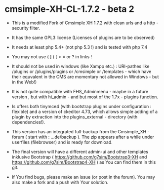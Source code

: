 # cmsimple-XH-CL-1.7.2 - beta 2

* This is a  modified  Fork of Cmsimple XH 1.7.2 with clean urls and a http - security filter.

* It has the same GPL3  license (Licenses of plugins are to be observed)

* It needs at least php 5.4+ (not php 5.3 !)  and is tested with php 7.4

* You may not use ( ] ) [ < = or ? in links !

* It should not be used in windows (like Xampp etc.) : URI-pathes like /plugins or /plugins/plugins or /cmsimple or /templates  - which have their equvalent in the CMS are momentary not allowed in Windows - but in the Web!) 

* It is not quite compatible with FHS_Adminmenu - maybe in a future version , but with hi_admin - and but most of the 1.7x - plugins function.

* Is offers both tinymce4 (with bootstrap plugins under configuration : flexible) and a version of ckeditor 4.73, which allows simple adding of a plugin by extraction into the plugins_external - directory (with dependencies!).

* This version has an integrated full-backup from the Cmsimple_XH - forum ( start with : ...de/backup ). The zip  appears after a while under userfiles (filebrowser) and is ready for download.

* The final version will have a different admin-ui and other templates inklusive Bootstrap ( https://github.com/g7sim/Bootstrap3-XH  and https://github.com/g7sim/Bootstrap4-XH ) as You can find them in this git.

* If You find bugs, please make an issue (or post in the forum). You may also make a fork and a push with Your solution.


